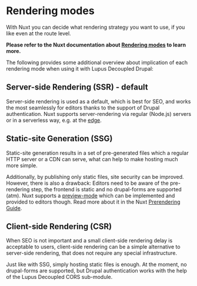 # Rendering modes

With Nuxt you can decide what rendering strategy you want to use, if you like even at the route level.

**Please refer
to the Nuxt documentation about [Rendering modes](https://nuxt.com/docs/guide/concepts/rendering) to learn more.**

The following provides some additional overview about implication of each rendering mode when using it with Lupus Decoupled Drupal:

## Server-side Rendering (SSR) - default

Server-side rendering is used as a default, which is best for SEO, and works the most seamlessly for editors thanks to the
support of Drupal authentication. Nuxt supports server-rendering via regular (Node.js) servers or in a serverless way, e.g. at the [edge](https://nuxt.com/docs/guide/concepts/rendering#edge-side-rendering).

## Static-site Generation (SSG)

Static-site generation results in a set of pre-generated files which a regular HTTP server or a CDN can serve, what can help to
make hosting much more simple.

Additionally, by publishing only static files, site security can be improved. However, there is also a drawback:
Editors need to be aware of the pre-rendering step, the frontend is static and no drupal-forms are supported (atm). Nuxt supports a [preview-mode](https://nuxt.com/docs/api/composables/use-preview-mode#usepreviewmode) which can be implemented and provided to editors though. Read more about it in the Nuxt [Prerendering Guide](https://nuxt.com/docs/getting-started/prerendering).

## Client-side Rendering (CSR)

When SEO is not important and a small client-side rendering delay is acceptable to users, client-side rendering can
be a simple alternative to server-side rendering, that does not require any special infrastructure. 

Just like with SSG, simply hosting static files is enough. At the moment, no drupal-forms are supported, but Drupal authentication works with the help
of the Lupus Decoupled CORS sub-module.
